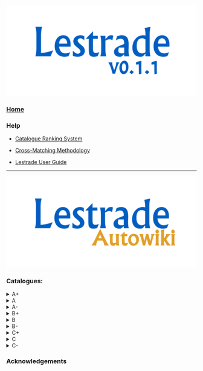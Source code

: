 ![](https://github.com/joshgithubbin/Sherlock-DDF/blob/main/Catalogue%20Plotting/Code/wikipages/images/Lestrade%20logo.png?raw=true)

### [Home](https://github.com/joshgithubbin/Sherlock-DDF/wiki)

### Help

- [Catalogue Ranking System](https://github.com/joshgithubbin/Sherlock-DDF/wiki/Catalogue-Ranking-System)

- [Cross-Matching Methodology](https://github.com/joshgithubbin/Sherlock-DDF/wiki/Cross-Matching-Methodology)

- [Lestrade User Guide](https://github.com/joshgithubbin/Sherlock-DDF/wiki/Lestrade-User-Guide)


***


![](https://github.com/joshgithubbin/Sherlock-DDF/blob/main/Catalogue%20Plotting/Code/wikipages/images/lestrade%20autowiki.png?raw=true)

### Catalogues:

<details><summary>A+</summary>


- [The ACS-GC catalog](https://github.com/joshgithubbin/Sherlock-DDF/wiki/The-ACS-GC-catalog)
- [MUSYC optical imaging in ECDF-S](https://github.com/joshgithubbin/Sherlock-DDF/wiki/MUSYC-optical-imaging-in-ECDF-S)

</details>

<details><summary>A</summary>


- [XMM-LSS field. New XMM-Newton point-source cat.](https://github.com/joshgithubbin/Sherlock-DDF/wiki/XMM-LSS-field.-New-XMM-Newton-point-source-cat.)
- [ZFIRE v1.0 data release](https://github.com/joshgithubbin/Sherlock-DDF/wiki/ZFIRE-v1.0-data-release)
- [AGN candidates in the COSMOS field](https://github.com/joshgithubbin/Sherlock-DDF/wiki/AGN-candidates-in-the-COSMOS-field)
- [Multi-wavelength data in CANDELS COSMOS field](https://github.com/joshgithubbin/Sherlock-DDF/wiki/Multi-wavelength-data-in-CANDELS-COSMOS-field)
- [COSMOS/UltraVISTA Ks-selected catalogs v4.1](https://github.com/joshgithubbin/Sherlock-DDF/wiki/COSMOSUltraVISTA-Ks-selected-catalogs-v4.1)
- [FourStar galaxy evolution survey (ZFOURGE)](https://github.com/joshgithubbin/Sherlock-DDF/wiki/FourStar-galaxy-evolution-survey-(ZFOURGE))
- [VIMOS Public Extragalactic Survey (VIPERS) DR1](https://github.com/joshgithubbin/Sherlock-DDF/wiki/VIMOS-Public-Extragalactic-Survey-(VIPERS)-DR1)
- [COSMOS AGN spectroscopic survey. I.](https://github.com/joshgithubbin/Sherlock-DDF/wiki/COSMOS-AGN-spectroscopic-survey.-I.)
- [A K-selected catalog of the ECDFS from MUSYC](https://github.com/joshgithubbin/Sherlock-DDF/wiki/A-K-selected-catalog-of-the-ECDFS-from-MUSYC)
- [Spitzer sources in SWIRE/XMM/ELAIS-S1 field](https://github.com/joshgithubbin/Sherlock-DDF/wiki/Spitzer-sources-in-SWIREXMMELAIS-S1-field)
- [Optical spectroscopy of ECDF-S X-ray sources](https://github.com/joshgithubbin/Sherlock-DDF/wiki/Optical-spectroscopy-of-ECDF-S-X-ray-sources)
- [XMM-Newton survey of the ELAIS-S1 field. II.](https://github.com/joshgithubbin/Sherlock-DDF/wiki/XMM-Newton-survey-of-the-ELAIS-S1-field.-II.)
- [K20 survey: spectroscopic catalogue](https://github.com/joshgithubbin/Sherlock-DDF/wiki/K20-survey-spectroscopic-catalogue)
- [KX redshift survey](https://github.com/joshgithubbin/Sherlock-DDF/wiki/KX-redshift-survey)
- [GOODS-MUSIC sample: multicolour catalog](https://github.com/joshgithubbin/Sherlock-DDF/wiki/GOODS-MUSIC-sample-multicolour-catalog)

</details>

<details><summary>A-</summary>


- [zCOSMOS-bright catalog, DR3](https://github.com/joshgithubbin/Sherlock-DDF/wiki/zCOSMOS-bright-catalog,-DR3)
- [FMOS-COSMOS survey III. 0.7<z<2.5 galaxies](https://github.com/joshgithubbin/Sherlock-DDF/wiki/FMOS-COSMOS-survey-III.-0.7z2.5-galaxies)
- [DEIMOS 10K spectroscopic survey in COSMOS field](https://github.com/joshgithubbin/Sherlock-DDF/wiki/DEIMOS-10K-spectroscopic-survey-in-COSMOS-field)
- [Revised SWIRE photometric redshifts](https://github.com/joshgithubbin/Sherlock-DDF/wiki/Revised-SWIRE-photometric-redshifts)
- [XMM-SERVS survey: X-ray sources for W-CDF-S & ELAIS-S1](https://github.com/joshgithubbin/Sherlock-DDF/wiki/XMM-SERVS-survey-X-ray-sources-for-W-CDF-S-&-ELAIS-S1)
- [2XMMi/SDSS Galaxy Cluster Survey. III.](https://github.com/joshgithubbin/Sherlock-DDF/wiki/2XMMiSDSS-Galaxy-Cluster-Survey.-III.)
- [SEDs of ELAIS-S1 mid-IR sources](https://github.com/joshgithubbin/Sherlock-DDF/wiki/SEDs-of-ELAIS-S1-mid-IR-sources)
- [ECDFS galaxies photometric redshifts & counterparts](https://github.com/joshgithubbin/Sherlock-DDF/wiki/ECDFS-galaxies-photometric-redshifts-&-counterparts)
- [Redshift survey of ALMA-identified SMGs in ECDFS](https://github.com/joshgithubbin/Sherlock-DDF/wiki/Redshift-survey-of-ALMA-identified-SMGs-in-ECDFS)
- [Counterparts to 1.4GHz sources in ECDF-S](https://github.com/joshgithubbin/Sherlock-DDF/wiki/Counterparts-to-1.4GHz-sources-in-ECDF-S)
- [NuSTAR surveys: ECDF-S catalog](https://github.com/joshgithubbin/Sherlock-DDF/wiki/NuSTAR-surveys-ECDF-S-catalog)
- [An ALMA survey of ECDFS submillimeter galaxies](https://github.com/joshgithubbin/Sherlock-DDF/wiki/An-ALMA-survey-of-ECDFS-submillimeter-galaxies)
- [Photometric catalogs for ECDF-S and CDF-N](https://github.com/joshgithubbin/Sherlock-DDF/wiki/Photometric-catalogs-for-ECDF-S-and-CDF-N)
- [VLA survey of CDF-S. II.](https://github.com/joshgithubbin/Sherlock-DDF/wiki/VLA-survey-of-CDF-S.-II.)
- [Photometric redshifts of the 2Ms CDF-S](https://github.com/joshgithubbin/Sherlock-DDF/wiki/Photometric-redshifts-of-the-2Ms-CDF-S)

</details>

<details><summary>B+</summary>


- [The COSMOS2020 catalog](https://github.com/joshgithubbin/Sherlock-DDF/wiki/The-COSMOS2020-catalog)
- [SPLASH-SXDF multi-wavelength photometric catalog](https://github.com/joshgithubbin/Sherlock-DDF/wiki/SPLASH-SXDF-multi-wavelength-photometric-catalog)

</details>

<details><summary>B</summary>


- [Cosmic web of galaxies in the COSMOS field](https://github.com/joshgithubbin/Sherlock-DDF/wiki/Cosmic-web-of-galaxies-in-the-COSMOS-field)
- [ALHAMBRA Survey](https://github.com/joshgithubbin/Sherlock-DDF/wiki/ALHAMBRA-Survey)
- [VIPERS Multi-Lambda Survey](https://github.com/joshgithubbin/Sherlock-DDF/wiki/VIPERS-Multi-Lambda-Survey)
- [Photometric redshifts of X-ray sources in CDF-S](https://github.com/joshgithubbin/Sherlock-DDF/wiki/Photometric-redshifts-of-X-ray-sources-in-CDF-S)

</details>

<details><summary>B-</summary>


- [Photometric Redshifts in COSMOS and XMM-LSS](https://github.com/joshgithubbin/Sherlock-DDF/wiki/Photometric-Redshifts-in-COSMOS-and-XMM-LSS)
- [COSMOS Multi-Wavelength Photometry Catalog](https://github.com/joshgithubbin/Sherlock-DDF/wiki/COSMOS-Multi-Wavelength-Photometry-Catalog)
- [Redshifts for galaxies in the HSC-SSP and unWISE](https://github.com/joshgithubbin/Sherlock-DDF/wiki/Redshifts-for-galaxies-in-the-HSC-SSP-and-unWISE)
- [COSMOS2015 dataset machine learning photo-z](https://github.com/joshgithubbin/Sherlock-DDF/wiki/COSMOS2015-dataset-machine-learning-photo-z)
- [Unknown Title](https://github.com/joshgithubbin/Sherlock-DDF/wiki/Unknown-Title)

</details>

<details><summary>C+</summary>


- [Unknown Title](https://github.com/joshgithubbin/Sherlock-DDF/wiki/Unknown-Title)
- [CFHQSIR survey](https://github.com/joshgithubbin/Sherlock-DDF/wiki/CFHQSIR-survey)
- [Chandra Deep Field South: multi-colour data](https://github.com/joshgithubbin/Sherlock-DDF/wiki/Chandra-Deep-Field-South-multi-colour-data)

</details>

<details><summary>C</summary>


- [MIGHTEE catalogues of COSMOS/XMM-LSS fields](https://github.com/joshgithubbin/Sherlock-DDF/wiki/MIGHTEE-catalogues-of-COSMOSXMM-LSS-fields)
- [GOODS-S CANDELS multiwavelength catalog](https://github.com/joshgithubbin/Sherlock-DDF/wiki/GOODS-S-CANDELS-multiwavelength-catalog)

</details>

<details><summary>C-</summary>


- [Spitzer/MIPS observations of the COSMOS field](https://github.com/joshgithubbin/Sherlock-DDF/wiki/SpitzerMIPS-observations-of-the-COSMOS-field)
- [VLA-COSMOS 3 GHz Large Project](https://github.com/joshgithubbin/Sherlock-DDF/wiki/VLA-COSMOS-3-GHz-Large-Project)
- [XMM-LSS catalogue. Version II.](https://github.com/joshgithubbin/Sherlock-DDF/wiki/XMM-LSS-catalogue.-Version-II.)
- [XMM-Newton wide-field survey in COSMOS field](https://github.com/joshgithubbin/Sherlock-DDF/wiki/XMM-Newton-wide-field-survey-in-COSMOS-field)
- [Machine learning predicted AGNs in HSC-Wide region](https://github.com/joshgithubbin/Sherlock-DDF/wiki/Machine-learning-predicted-AGNs-in-HSC-Wide-region)
- [Herschel Multi-tiered Extragalactic Survey](https://github.com/joshgithubbin/Sherlock-DDF/wiki/Herschel-Multi-tiered-Extragalactic-Survey)
- [Star-galaxy multi narrow-band classification](https://github.com/joshgithubbin/Sherlock-DDF/wiki/Star-galaxy-multi-narrow-band-classification)
- [The fourth UltraVISTA data release (DR4)](https://github.com/joshgithubbin/Sherlock-DDF/wiki/The-fourth-UltraVISTA-data-release-(DR4))

</details>

### Acknowledgements
